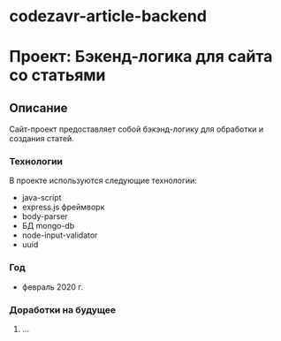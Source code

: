 # codezavr-article-backend
# Проект: Бэкенд-логика для сайта со статьями
## Описание

Сайт-проект предоставляет собой бэкэнд-логику для обработки и создания статей.

### Технологии

В проекте используются следующие технологии:   

* java-script    
* express.js фреймворк 
* body-parser 
* БД mongo-db 
* node-input-validator 
* uuid 
 
### Год

* февраль 2020 г.

### Доработки на будущее

1. ...

